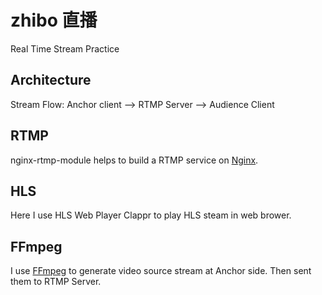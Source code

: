 # zhibo 直播
Real Time Stream Practice

## Architecture

Stream Flow:  Anchor client --> RTMP Server  --> Audience Client


## RTMP
nginx-rtmp-module helps to build a RTMP service on [Nginx](./nginx/nginx.conf).

## HLS 
Here I use HLS Web Player Clappr to play HLS steam in web brower.

## FFmpeg
I use [FFmpeg](./ffmpeg/README.md) to generate video source stream at Anchor side. Then sent them to RTMP Server.
